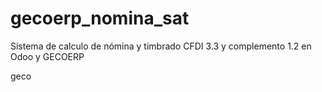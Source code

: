 # gecoerp_nomina_sat
Sistema de calculo de nómina y timbrado CFDI 3.3 y complemento 1.2 en Odoo y GECOERP


geco
